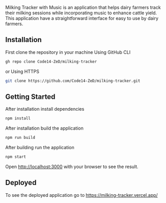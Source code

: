 Milking Tracker with Music is an application that helps dairy farmers track their milking sessions while incorporating music to enhance cattle yield. This application have a straightforward interface for easy to use by dairy farmers.

## Installation

First clone the repository in your machine
Using GitHub CLI

```bash
gh repo clone Code14-ZeD/milking-tracker
```

or
Using HTTPS

```bash
git clone https://github.com/Code14-ZeD/milking-tracker.git
```

## Getting Started

After installation install dependencies

```bash
npm install
```

After installation build the application

```bash
npm run build
```

After building run the application

```bash
npm start
```

Open [http://localhost:3000](http://localhost:3000) with your browser to see the result.

## Deployed

To see the deployed application go to https://milking-tracker.vercel.app/
